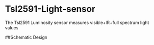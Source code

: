 # Tsl2591-Light-sensor
The Tsl2591 Luminosity sensor measures visible+IR+full spectrum light values

##Schematic Design

